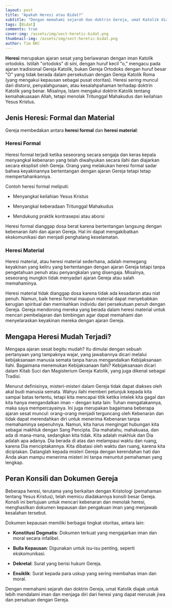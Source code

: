 ```yaml
---
layout: post
title: "Apakah Heresi atau Bidat?"
subtitle: "Dengan memahami sejarah dan doktrin Gereja, umat Katolik diajak untuk lebih mendalami iman dan menjaga diri dari heresi yang dapat merusak jiwa dan persatuan dengan Gereja."
tags: [Bidat]
comments: true
cover-img: /assets/img/sect-heretic-bidat.png
thumbnail-img: /assets/img/sect-heretic-bidat.png
author: Tim DKC
---
```


**Heresi** merupakan ajaran sesat yang berlawanan dengan iman Katolik ortodoks. Istilah "ortodoks" di sini, dengan huruf kecil "o," mengacu pada ajaran tradisional Gereja Katolik, bukan Gereja Ortodoks dengan huruf besar "O" yang tidak berada dalam persekutuan dengan Gereja Katolik Roma (yang mengakui kepausan sebagai pusat otoritas). Heresi sering muncul dari distorsi, penyalahgunaan, atau kesalahpahaman terhadap doktrin Katolik yang benar. Misalnya, Islam mengakui doktrin Katolik tentang kemahakuasaan Allah, tetapi menolak Tritunggal Mahakudus dan keilahian Yesus Kristus.

## Jenis Heresi: Formal dan Material

Gereja membedakan antara **heresi formal** dan **heresi material**:

### Heresi Formal

Heresi formal terjadi ketika seseorang secara sengaja dan keras kepala menyangkal kebenaran yang telah diwahyukan secara ilahi dan diajarkan secara eksplisit oleh Gereja. Orang yang melakukan heresi formal sadar bahwa keyakinannya bertentangan dengan ajaran Gereja tetapi tetap mempertahankannya.

Contoh heresi formal meliputi:

-   Menyangkal keilahian Yesus Kristus
    
-   Menyangkal keberadaan Tritunggal Mahakudus
    
-   Mendukung praktik kontrasepsi atau aborsi
    

Heresi formal dianggap dosa berat karena bertentangan langsung dengan kebenaran ilahi dan ajaran Gereja. Hal ini dapat mengakibatkan ekskomunikasi dan menjadi penghalang keselamatan.

### Heresi Material

Heresi material, atau heresi material sederhana, adalah memegang keyakinan yang keliru yang bertentangan dengan ajaran Gereja tetapi tanpa pengetahuan penuh atau penyangkalan yang disengaja. Misalnya, seseorang mungkin tidak menyadari ajaran Gereja atau salah memahaminya.

Heresi material tidak dianggap dosa karena tidak ada kesadaran atau niat penuh. Namun, baik heresi formal maupun material dapat menyebabkan kerugian spiritual dan memisahkan individu dari persekutuan penuh dengan Gereja. Gereja mendorong mereka yang berada dalam heresi material untuk mencari pembelajaran dan bimbingan agar dapat memahami dan menyelaraskan keyakinan mereka dengan ajaran Gereja.

## Mengapa Heresi Mudah Terjadi?

Mengapa ajaran sesat begitu mudah? Itu dimulai dengan sebuah pertanyaan yang tampaknya wajar, yang jawabannya dicari melalui kebijaksanaan manusia semata tanpa harus mengandalkan Kebijaksanaan Ilahi. Bagaimana menemukan Kebijaksanaan Ilahi? Kebijaksanaan dicari dalam Kitab Suci dan Magisterium Gereja Katolik, yang juga dikenal sebagai Tradisi.

Menurut definisinya, misteri-misteri dalam Gereja tidak dapat diakses oleh akal budi manusia semata. Wahyu ilahi memberi petunjuk kepada kita sampai batas tertentu, tetapi kita mencapai titik ketika intelek kita gagal dan kita hanya mengandalkan iman – dengan kata lain: Tuhan mengatakannya, maka saya mempercayainya. Ini juga merupakan bagaimana beberapa ajaran sesat muncul: orang-orang menjadi terguncang oleh Kebenaran dan tidak dapat merendahkan diri untuk menerima Kebenaran tanpa memahaminya sepenuhnya. Namun, kita harus mengingat hubungan kita sebagai makhluk dengan Sang Pencipta. Dia mahatahu, mahakuasa, dan ada di mana-mana, sedangkan kita tidak. Kita adalah makhluk dan Dia adalah apa adanya. Dia berada di atas dan melampaui waktu dan ruang, karena Dia menciptakannya. Kita dibatasi oleh waktu dan ruang, karena kita diciptakan. Datanglah kepada misteri Gereja dengan kerendahan hati dan Anda akan mampu menerima misteri ini tanpa menuntut pemahaman yang lengkap.

## Peran Konsili dan Dokumen Gereja

Beberapa heresi, terutama yang berkaitan dengan Kristologi (pemahaman tentang Yesus Kristus), telah memicu diadakannya konsili besar Gereja. Konsili ini bertujuan untuk mencari kebenaran dan menolak heresi, menghasilkan dokumen kepausan dan pengakuan iman yang menjawab kesalahan tersebut.

Dokumen kepausan memiliki berbagai tingkat otoritas, antara lain:

-   **Konstitusi Dogmatis**: Dokumen terkuat yang mengajarkan iman dan moral secara infalibel.
    
-   **Bulla Kepausan**: Digunakan untuk isu-isu penting, seperti ekskomunikasi.
    
-   **Dekretal**: Surat yang berisi hukum Gereja.
    
-   **Ensiklik**: Surat kepada para uskup yang sering membahas iman dan moral.
    

Dengan memahami sejarah dan doktrin Gereja, umat Katolik diajak untuk lebih mendalami iman dan menjaga diri dari heresi yang dapat merusak jiwa dan persatuan dengan Gereja.
